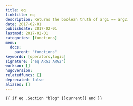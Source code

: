 ```yaml
---
title: eq
linktitle: eq
description: Returns the boolean truth of arg1 == arg2.
date: 2017-02-01
publishdate: 2017-02-01
lastmod: 2017-02-01
categories: [functions]
menu:
  docs:
    parent: "functions"
keywords: [operators,logic]
signature: ["eq ARG1 ARG2"]
workson: []
hugoversion:
relatedfuncs: []
deprecated: false
aliases: []
---
```



```
{{ if eq .Section "blog" }}current{{ end }}
```
